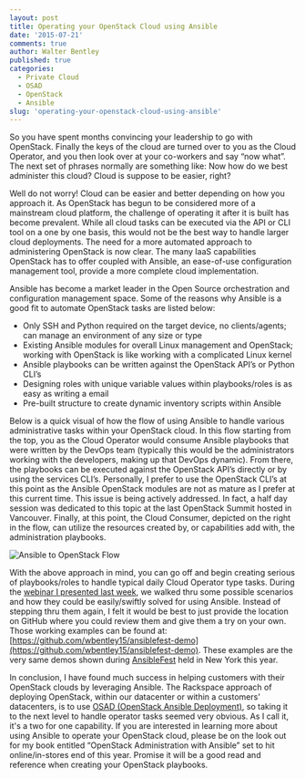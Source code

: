 ```yaml
---
layout: post
title: Operating your OpenStack Cloud using Ansible
date: '2015-07-21'
comments: true
author: Walter Bentley
published: true
categories:
  - Private Cloud
  - OSAD
  - OpenStack
  - Ansible
slug: 'operating-your-openstack-cloud-using-ansible' 
---
```


So you have spent months convincing your leadership to go with OpenStack.  Finally the keys of the cloud are turned over to you as the Cloud Operator, and you then look over at your co-workers and say “now what”.  The next set of phrases normally are something like: Now how do we best administer this cloud?  Cloud is suppose to be easier, right?

<!--more-->

Well do not worry! Cloud can be easier and better depending on how you approach it.  As OpenStack has begun to be considered more of a mainstream cloud platform, the challenge of operating it after it is built has become prevalent.  While all cloud tasks can be executed via the API or CLI tool on a one by one basis, this would not be the best way to handle larger cloud deployments.  The need for a more automated approach to administering OpenStack is now clear.  The many IaaS capabilities OpenStack has to offer coupled with Ansible, an ease-of-use configuration management tool, provide a more complete cloud implementation.

Ansible has become a market leader in the Open Source orchestration and configuration management space.  Some of the reasons why Ansible is a good fit to automate OpenStack tasks are listed below:

* Only SSH and Python required on the target device, no clients/agents; can manage an environment of any size or type
* Existing Ansible modules for overall Linux management and OpenStack; working with OpenStack is like working with a complicated Linux kernel
* Ansible playbooks can be written against the OpenStack API’s or Python CLI’s
* Designing roles with unique variable values within playbooks/roles is as easy as writing a email
* Pre-built structure to create dynamic inventory scripts within Ansible

Below is a quick visual of how the flow of using Ansible to handle various administrative tasks within your OpenStack cloud.  In this flow starting from the top, you as the Cloud Operator would consume Ansible playbooks that were written by the DevOps team (typically this would be the administrators working with the developers, making up that DevOps dynamic).  From there, the playbooks can be executed against the OpenStack API’s directly or by using the services CLI’s.  Personally, I prefer to use the OpenStack CLI’s at this point as the Ansible OpenStack modules are not as mature as I prefer at this current time.  This issue is being actively addressed.  In fact, a half day session was dedicated to this topic at the last OpenStack Summit hosted in Vancouver.  Finally, at this point, the Cloud Consumer, depicted on the right in the flow, can utilize the resources created by, or capabilities add with, the administration playbooks.

![Ansible to OpenStack Flow](https://www.hitchnyc.com/content/images/2015/07/ansible-os-flow.png)

With the above approach in mind, you can go off and begin creating serious of playbooks/roles to handle typical daily Cloud Operator type tasks.  During the [webinar I presented last week](https://www.brighttalk.com/webcast/11427/163987), we walked thru some possible scenarios and how they could be easily/swiftly solved for using Ansible.  Instead of stepping thru them again, I felt it would be best to just provide the location on GitHub where you could review them and give them a try on your own.  Those working examples can be found at:  [https://github.com/wbentley15/ansiblefest-demo](https://github.com/wbentley15/ansiblefest-demo).  These examples are the very same demos shown during [AnsibleFest](https://www.ansible.com/blog/ansiblefest-nyc-speakers) held in New York this year.

In conclusion, I have found much success in helping customers with their OpenStack clouds by leveraging Ansible.  The Rackspace approach of deploying OpenStack, within our datacenter or within a customers' datacenters, is to use [OSAD (OpenStack Ansible Deployment)](https://github.com/stackforge/os-ansible-deployment), so taking it to the next level to handle operator tasks seemed very obvious.  As I call it, it's a two for one capability.  If you are interested in learning more about using Ansible to operate your OpenStack cloud, please be on the look out for my book entitled “OpenStack Administration with Ansible” set to hit online/in-stores end of this year.  Promise it will be a good read and reference when creating your OpenStack playbooks.

